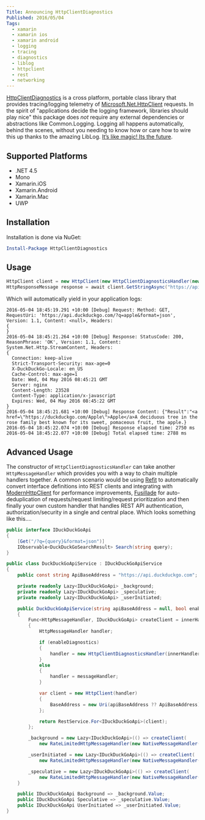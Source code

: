 ```yaml
---
Title: Announcing HttpClientDiagnostics
Published: 2016/05/04
Tags:
  - xamarin
  - xamarin ios
  - xamarin android
  - logging
  - tracing
  - diagnostics
  - liblog
  - httpclient
  - rest
  - networking
---
```


[HttpClientDiagnostics](https://github.com/ghuntley/HttpClientDiagnostics) is a cross platform, portable class library that provides tracing/logging telemetry of [Microsoft.Net.HttpClient](https://www.nuget.org/packages/Microsoft.Net.Http/) requests. In the spirit of "applications decide the logging framework, libraries should play nice" this package does _not_ require any external dependencies or abstractions like Common.Logging. Logging all happens automatically, behind the scenes, without you needing to know how or care how to wire this up thanks to the amazing LibLog. [It’s like magic! Its the future](http://nblumhardt.com/2016/04/which-logging-abstraction-should-i-use/).

## Supported Platforms
* .NET 4.5
* Mono
* Xamarin.iOS
* Xamarin.Android
* Xamarin.Mac
* UWP

## Installation

Installation is done via NuGet:

```powershell
Install-Package HttpClientDiagnostics
```

## Usage

```csharp
HttpClient client = new HttpClient(new HttpClientDiagnosticsHandler(new HttpClientHandler()));
HttpResponseMessage response = await client.GetStringAsync("https://api.duckduckgo.com/?q=apple&format=json");
```

Which will automatically yield in your application logs:

```
2016-05-04 18:45:19.291 +10:00 [Debug] Request: Method: GET, RequestUri: 'https://api.duckduckgo.com/?q=apple&format=json', Version: 1.1, Content: <null>, Headers:
{
}
2016-05-04 18:45:21.264 +10:00 [Debug] Response: StatusCode: 200, ReasonPhrase: 'OK', Version: 1.1, Content: System.Net.Http.StreamContent, Headers:
{
  Connection: keep-alive
  Strict-Transport-Security: max-age=0
  X-DuckDuckGo-Locale: en_US
  Cache-Control: max-age=1
  Date: Wed, 04 May 2016 08:45:21 GMT
  Server: nginx
  Content-Length: 23528
  Content-Type: application/x-javascript
  Expires: Wed, 04 May 2016 08:45:22 GMT
}
2016-05-04 18:45:21.681 +10:00 [Debug] Response Content: {"Result":"<a href=\"https://duckduckgo.com/Apple\">Apple</a>A deciduous tree in the rose family best known for its sweet, pomaceous fruit, the apple.}
2016-05-04 18:45:22.074 +10:00 [Debug] Response elapsed time: 2750 ms
2016-05-04 18:45:22.077 +10:00 [Debug] Total elapsed time: 2788 ms
```

## Advanced Usage

The constructor of `HttpClientDiagnosticsHandler` can take another `HttpMessageHandler` which provides you with a way to chain multiple handlers together. A common scenario would be using [Refit](https://github.com/paulcbetts/refit) to automatically convert interface definitions into REST clients and integrating with [ModernHttpClient](https://github.com/paulcbetts/modernhttpclient) for performance improvements, [Fusillade](https://github.com/paulcbetts/Fusillade) for auto-deduplication of requests/request limiting/request prioritization and then finally your own custom handler that handles REST API authentication, authorization/security in a single and central place. Which looks something like this....

```csharp
public interface IDuckDuckGoApi
{
    [Get("/?q={query}&format=json")]
    IObservable<DuckDuckGoSearchResult> Search(string query);
}

public class DuckDuckGoApiService : IDuckDuckGoApiService
{
    public const string ApiBaseAddress = "https://api.duckduckgo.com";

    private readonly Lazy<IDuckDuckGoApi> _background;
    private readonly Lazy<IDuckDuckGoApi> _speculative;
    private readonly Lazy<IDuckDuckGoApi> _userInitiated;

    public DuckDuckGoApiService(string apiBaseAddress = null, bool enableDiagnostics = false)
    {
        Func<HttpMessageHandler, IDuckDuckGoApi> createClient = innerHandler =>
        {
            HttpMessageHandler handler;

            if (enableDiagnostics)
            {
                handler = new HttpClientDiagnosticsHandler(innerHandler);
            }
            else
            {
                handler = messageHandler;
            }

            var client = new HttpClient(handler)
            {
                BaseAddress = new Uri(apiBaseAddress ?? ApiBaseAddress)
            };

            return RestService.For<IDuckDuckGoApi>(client);
        };

        _background = new Lazy<IDuckDuckGoApi>(() => createClient(
            new RateLimitedHttpMessageHandler(new NativeMessageHandler(), Priority.Background)));

        _userInitiated = new Lazy<IDuckDuckGoApi>(() => createClient(
            new RateLimitedHttpMessageHandler(new NativeMessageHandler(), Priority.UserInitiated)));

        _speculative = new Lazy<IDuckDuckGoApi>(() => createClient(
            new RateLimitedHttpMessageHandler(new NativeMessageHandler(), Priority.Speculative)));
    }

    public IDuckDuckGoApi Background => _background.Value;
    public IDuckDuckGoApi Speculative => _speculative.Value;
    public IDuckDuckGoApi UserInitiated => _userInitiated.Value;
}
```
